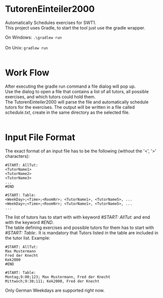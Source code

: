 # TutorenEinteiler2000
Automatically Schedules exercises for SWT1.<br />
This project uses Gradle, to start the tool just use the gradle wrapper.

On Windows: `.\gradlew run`
<br />
<br />
On Unix: `gradlew run`
<br />
<br />
# Work Flow
After executing the gradle run command a file dialog will pop up.<br />
Use the dialog to open a file that contains a list of all tutors, all possible exercises, and which tutors could hold them.<br />
The TutorenEinteiler2000 will parse the file and automatically schedule tutors for the exercises. The output will be written in a file called *schedule.txt*, create in the same directory as the selected file.
<br />
<br />
# Input File Format
The exact format of an input file has to be the following (without the '<', '>' characters):
```
#START: AllTut:
<TutorName1>
<TutorName2>
<TutorName3>
...
#END

#START: Table:
<WeekDay>;<Time>;<RoomNr>; <TutorName1>, <TutorName5>, ...
<WeekDay>;<Time>;<RoomNr>; <TutorName1>, <TutorName5>, ... 
...
```
The list of tutors has to start with with keyword *#START: AllTut:* and end with the keyword *#END*.<br />
The table defining exercises and possible tutors for them has to start with *#START: Table:*.
It is mandatory that Tutors listed in the table are included in the tutor list.
Example:
```
#START: AllTut:
Max Mustermann
Fred der Knecht
Kek2000
#END

#START: Table:
Montag;9:00;123; Max Mustermann, Fred der Knecht
Mittwoch;9:30;111; Kek2000, Fred der Knecht
```
Only German Weekdays are supported right now.
